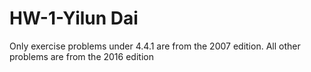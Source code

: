 # HW-1-Yilun Dai
Only exercise problems under 4.4.1 are from the 2007 edition. All other problems are from the 2016 edition
